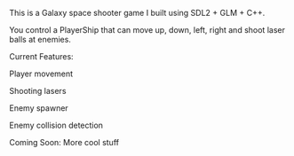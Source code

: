 This is a Galaxy space shooter game I built using SDL2 + GLM + C++.

You control a PlayerShip that can move up, down, left, right and shoot laser balls at enemies.

Current Features:

Player movement

Shooting lasers

Enemy spawner

Enemy collision detection

Coming Soon:
More cool stuff 
